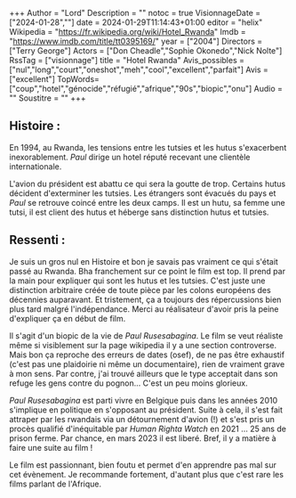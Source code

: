 +++
Author = "Lord"
Description = ""
notoc = true
VisionnageDate = ["2024-01-28",""]
date = 2024-01-29T11:14:43+01:00
editor = "helix"
Wikipedia = "https://fr.wikipedia.org/wiki/Hotel_Rwanda"
Imdb = "https://www.imdb.com/title/tt0395169/"
year = ["2004"]
Directors = ["Terry George"]
Actors = ["Don Cheadle","Sophie Okonedo","Nick Nolte"]
RssTag = ["visionnage"]
title = "Hotel Rwanda"
Avis_possibles = ["nul","long","court","oneshot","meh","cool","excellent","parfait"]
Avis = ["excellent"] 
TopWords=["coup","hotel","génocide","réfugié","afrique","90s","biopic","onu"]
Audio = ""
Soustitre = ""
+++
## Histoire : 
En 1994, au Rwanda, les tensions entre les tutsies et les hutus s'exacerbent inexorablement.
*Paul* dirige un hotel réputé recevant une clientèle internationale.

L'avion du président est abattu ce qui sera la goutte de trop.
Certains hutus décident d'exterminer les tutsies.
Les étrangers sont évacués du pays et *Paul* se retrouve coincé entre les deux camps.
Il est un hutu, sa femme une tutsi, il est client des hutus et héberge sans distinction hutus et tutsies.

## Ressenti :
Je suis un gros nul en Histoire et bon je savais pas vraiment ce qui s'était passé au Rwanda.
Bha franchement sur ce point le film est top.
Il prend par la main pour expliquer qui sont les hutus et les tutsies.
C'est juste une distinction arbitraire créée de toute pièce par les colons européens des décennies auparavant.
Et tristement, ça a toujours des répercussions bien plus tard malgré l'indépendance.
Merci au réalisateur d'avoir pris la peine d'expliquer ça en début de film.

Il s'agit d'un biopic de la vie de *Paul Rusesabagina*.
Le film se veut réaliste même si visiblement sur la page wikipedia il y a une section controverse.
Mais bon ça reproche des erreurs de dates (osef), de ne pas être exhaustif (c'est pas une plaidoirie ni même un documentaire), rien de vraiment grave à mon sens.
Par contre, j'ai trouvé ailleurs que le type acceptait dans son refuge les gens contre du pognon…
C'est un peu moins glorieux.

*Paul Rusesabagina* est parti vivre en Belgique puis dans les années 2010 s'implique en politique en s'opposant au président.
Suite à cela, il s'est fait attraper par les rwandais via un détournement d'avion (!) et s'est pris un procès qualifié d'inéquitable par *Human Righta Watch* en 2021 …
25 ans de prison ferme.
Par chance, en mars 2023 il est liberé.
Bref, il y a matière à faire une suite au film !

Le film est passionnant, bien foutu et permet d'en apprendre pas mal sur cet évènement.
Je recommande fortement, d'autant plus que c'est rare les films parlant de l'Afrique.
